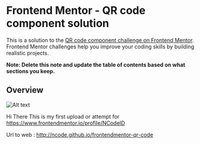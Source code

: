 # Frontend Mentor - QR code component solution

This is a solution to the [QR code component challenge on Frontend Mentor](https://www.frontendmentor.io/challenges/qr-code-component-iux_sIO_H). Frontend Mentor challenges help you improve your coding skills by building realistic projects. 

**Note: Delete this note and update the table of contents based on what sections you keep.**

## Overview
![Alt text](https://github.com/NCodeID/qr-code-component-main/blob/main/result.png)


Hi There This is my first upload or attempt for 
https://www.frontendmentor.io/profile/NCodeID

Url to web : http://ncode.github.io/frontendmentor-qr-code
